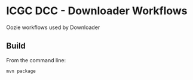 ICGC DCC - Downloader Workflows
===

Oozie workflows used by Downloader

Build
---

From the command line:

	mvn package
